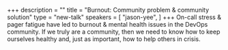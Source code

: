 +++
description = ""
title = "Burnout: Community problem & community solution"
type = "new-talk"
speakers = [
        "jason-yee",
]
+++
On-call stress & pager fatigue have led to burnout & mental health issues in the DevOps community. If we truly are a community, then we need to know how to keep ourselves healthy and, just as important, how to help others in crisis.